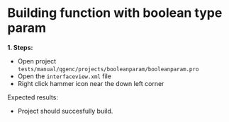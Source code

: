 # Building function with boolean type param

**1. Steps:**

* Open project `tests/manual/qgenc/projects/booleanparam/booleanparam.pro`
* Open the `interfaceview.xml` file
* Right click hammer icon near the down left corner

Expected results:

* Project should succesfully build.
